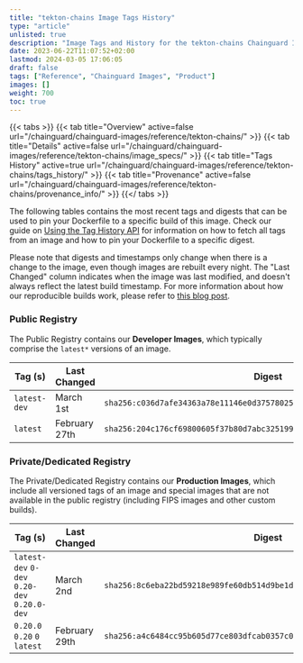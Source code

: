 ```yaml
---
title: "tekton-chains Image Tags History"
type: "article"
unlisted: true
description: "Image Tags and History for the tekton-chains Chainguard Image"
date: 2023-06-22T11:07:52+02:00
lastmod: 2024-03-05 17:06:05
draft: false
tags: ["Reference", "Chainguard Images", "Product"]
images: []
weight: 700
toc: true
---
```


{{< tabs >}}
{{< tab title="Overview" active=false url="/chainguard/chainguard-images/reference/tekton-chains/" >}}
{{< tab title="Details" active=false url="/chainguard/chainguard-images/reference/tekton-chains/image_specs/" >}}
{{< tab title="Tags History" active=true url="/chainguard/chainguard-images/reference/tekton-chains/tags_history/" >}}
{{< tab title="Provenance" active=false url="/chainguard/chainguard-images/reference/tekton-chains/provenance_info/" >}}
{{</ tabs >}}

The following tables contains the most recent tags and digests that can be used to pin your Dockerfile to a specific build of this image. Check our guide on [Using the Tag History API](/chainguard/chainguard-images/using-the-tag-history-api/) for information on how to fetch all tags from an image and how to pin your Dockerfile to a specific digest.

Please note that digests and timestamps only change when there is a change to the image, even though images are rebuilt every night. The "Last Changed" column indicates when the image was last modified, and doesn't always reflect the latest build timestamp. For more information about how our reproducible builds work, please refer to [this blog post](https://www.chainguard.dev/unchained/reproducing-chainguards-reproducible-image-builds).

### Public Registry
The Public Registry contains our **Developer Images**, which typically comprise the `latest*` versions of an image.

| Tag (s)       | Last Changed  | Digest                                                                    |
|---------------|---------------|---------------------------------------------------------------------------|
|  `latest-dev` | March 1st     | `sha256:c036d7afe34363a78e11146e0d37578025781f9e9ebb6b1a118c997c56171bfc` |
|  `latest`     | February 27th | `sha256:204c176cf69800605f37b80d7abc325199fe81b950b219e539d6b03abbbe14a7` |


### Private/Dedicated Registry
The Private/Dedicated Registry contains our **Production Images**, which include all versioned tags of an image and special images that are not available in the public registry (including FIPS images and other custom builds).

| Tag (s)                                       | Last Changed  | Digest                                                                    |
|-----------------------------------------------|---------------|---------------------------------------------------------------------------|
|  `latest-dev` `0-dev` `0.20-dev` `0.20.0-dev` | March 2nd     | `sha256:8c6eba22bd59218e989fe60db514d9be1da68d87e1c9ab052f7c2cf449b1c4b0` |
|  `0.20.0` `0.20` `0` `latest`                 | February 29th | `sha256:a4c6484cc95b605d77ce803dfcab0357c050b35f33474e8f1172db7bb263c04b` |

